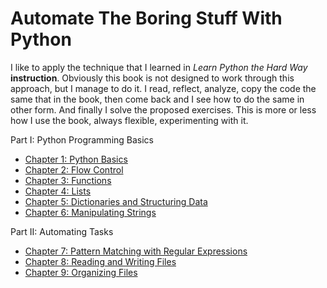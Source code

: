# Automate The Boring Stuff With Python

I like to apply the technique that I learned in _Learn Python the Hard Way_ **instruction**. Obviously this book is not designed to work through this approach, but I manage to do it. I read,  reflect,  analyze, copy the code the same that in the book, then come back and I see how to do the same in other form. And finally I solve the proposed exercises. This is more or less how I use the book, always flexible, experimenting with it.

Part I: Python Programming Basics
* [Chapter 1: Python Basics](https://github.com/elohimgv/automate-the-boring-stuff/tree/master/chapter_01/01_hello)
* [Chapter 2: Flow Control](https://github.com/elohimgv/automate-the-boring-stuff/tree/master/chapter_02)
* [Chapter 3: Functions](https://github.com/elohimgv/automate-the-boring-stuff/tree/master/chapter_03)
* [Chapter 4: Lists](https://github.com/elohimgv/automate-the-boring-stuff/tree/master/chapter_04)
* [Chapter 5: Dictionaries and Structuring Data](https://github.com/elohimgv/automate-the-boring-stuff/tree/master/chapter_05)
* [Chapter 6: Manipulating Strings](https://github.com/elohimgv/automate-the-boring-stuff/tree/master/chapter_06)

Part II: Automating Tasks
* [Chapter 7: Pattern Matching with Regular Expressions](https://github.com/elohimgv/automate-the-boring-stuff/tree/master/chapter_07)
* [Chapter 8: Reading and Writing Files](https://github.com/elohimgv/automate-the-boring-stuff/tree/master/chapter_08)
* [Chapter 9: Organizing Files](https://github.com/elohimgv/automate-the-boring-stuff/tree/master/chapter_09)